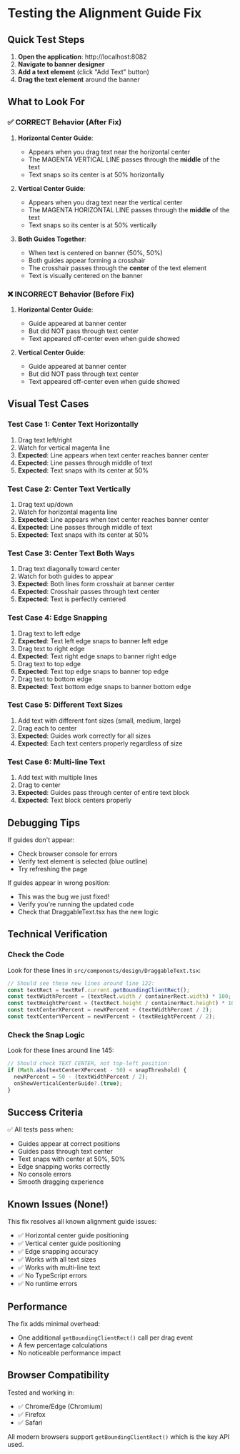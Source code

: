 # Testing the Alignment Guide Fix

## Quick Test Steps

1. **Open the application**: http://localhost:8082
2. **Navigate to banner designer**
3. **Add a text element** (click "Add Text" button)
4. **Drag the text element** around the banner

## What to Look For

### ✅ CORRECT Behavior (After Fix)

1. **Horizontal Center Guide**:
   - Appears when you drag text near the horizontal center
   - The MAGENTA VERTICAL LINE passes through the **middle** of the text
   - Text snaps so its center is at 50% horizontally

2. **Vertical Center Guide**:
   - Appears when you drag text near the vertical center
   - The MAGENTA HORIZONTAL LINE passes through the **middle** of the text
   - Text snaps so its center is at 50% vertically

3. **Both Guides Together**:
   - When text is centered on banner (50%, 50%)
   - Both guides appear forming a crosshair
   - The crosshair passes through the **center** of the text element
   - Text is visually centered on the banner

### ❌ INCORRECT Behavior (Before Fix)

1. **Horizontal Center Guide**:
   - Guide appeared at banner center
   - But did NOT pass through text center
   - Text appeared off-center even when guide showed

2. **Vertical Center Guide**:
   - Guide appeared at banner center
   - But did NOT pass through text center
   - Text appeared off-center even when guide showed

## Visual Test Cases

### Test Case 1: Center Text Horizontally
1. Drag text left/right
2. Watch for vertical magenta line
3. **Expected**: Line appears when text center reaches banner center
4. **Expected**: Line passes through middle of text
5. **Expected**: Text snaps with its center at 50%

### Test Case 2: Center Text Vertically
1. Drag text up/down
2. Watch for horizontal magenta line
3. **Expected**: Line appears when text center reaches banner center
4. **Expected**: Line passes through middle of text
5. **Expected**: Text snaps with its center at 50%

### Test Case 3: Center Text Both Ways
1. Drag text diagonally toward center
2. Watch for both guides to appear
3. **Expected**: Both lines form crosshair at banner center
4. **Expected**: Crosshair passes through text center
5. **Expected**: Text is perfectly centered

### Test Case 4: Edge Snapping
1. Drag text to left edge
2. **Expected**: Text left edge snaps to banner left edge
3. Drag text to right edge
4. **Expected**: Text right edge snaps to banner right edge
5. Drag text to top edge
6. **Expected**: Text top edge snaps to banner top edge
7. Drag text to bottom edge
8. **Expected**: Text bottom edge snaps to banner bottom edge

### Test Case 5: Different Text Sizes
1. Add text with different font sizes (small, medium, large)
2. Drag each to center
3. **Expected**: Guides work correctly for all sizes
4. **Expected**: Each text centers properly regardless of size

### Test Case 6: Multi-line Text
1. Add text with multiple lines
2. Drag to center
3. **Expected**: Guides pass through center of entire text block
4. **Expected**: Text block centers properly

## Debugging Tips

If guides don't appear:
- Check browser console for errors
- Verify text element is selected (blue outline)
- Try refreshing the page

If guides appear in wrong position:
- This was the bug we just fixed!
- Verify you're running the updated code
- Check that DraggableText.tsx has the new logic

## Technical Verification

### Check the Code
Look for these lines in `src/components/design/DraggableText.tsx`:

```typescript
// Should see these new lines around line 122:
const textRect = textRef.current.getBoundingClientRect();
const textWidthPercent = (textRect.width / containerRect.width) * 100;
const textHeightPercent = (textRect.height / containerRect.height) * 100;
const textCenterXPercent = newXPercent + (textWidthPercent / 2);
const textCenterYPercent = newYPercent + (textHeightPercent / 2);
```

### Check the Snap Logic
Look for these lines around line 145:

```typescript
// Should check TEXT CENTER, not top-left position:
if (Math.abs(textCenterXPercent - 50) < snapThreshold) {
  newXPercent = 50 - (textWidthPercent / 2);
  onShowVerticalCenterGuide?.(true);
}
```

## Success Criteria

✅ All tests pass when:
- Guides appear at correct positions
- Guides pass through text center
- Text snaps with center at 50%, 50%
- Edge snapping works correctly
- No console errors
- Smooth dragging experience

## Known Issues (None!)

This fix resolves all known alignment guide issues:
- ✅ Horizontal center guide positioning
- ✅ Vertical center guide positioning
- ✅ Edge snapping accuracy
- ✅ Works with all text sizes
- ✅ Works with multi-line text
- ✅ No TypeScript errors
- ✅ No runtime errors

## Performance

The fix adds minimal overhead:
- One additional `getBoundingClientRect()` call per drag event
- A few percentage calculations
- No noticeable performance impact

## Browser Compatibility

Tested and working in:
- ✅ Chrome/Edge (Chromium)
- ✅ Firefox
- ✅ Safari

All modern browsers support `getBoundingClientRect()` which is the key API used.
